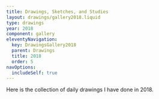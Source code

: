 ```yaml
---
title: Drawings, Sketches, and Studies
layout: drawings/gallery2018.liquid
type: drawings
year: 2018
component: gallery
eleventyNavigation:
  key: DrawingsGallery2018
  parent: Drawings
  title: 2018
  order: 5
navOptions:
  includeSelf: true
---
```


Here is the collection of daily drawings I have done in 2018.
